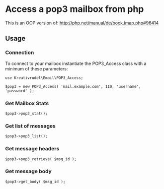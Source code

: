 # Access a pop3 mailbox from php

This is an OOP version of: http://php.net/manual/de/book.imap.php#96414

## Usage

### Connection

To connect to your mailbox instantiate the POP3_Access class with a minimum of these parameters:

    use Kreativrudel\Email\POP3_Access;

    $pop3 = new POP3_Access( 'mail.example.com', 110, 'username', 'password' );

### Get Mailbox Stats

    $pop3->pop3_stat();
    
### Get list of messages

    $pop3->pop3_list();

### Get message headers

    $pop3->pop3_retrieve( $msg_id );
    
### Get message body

    $pop3->get_body( $msg_id );